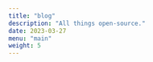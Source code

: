 ```yaml
---
title: "blog"
description: "All things open-source."
date: 2023-03-27
menu: "main"
weight: 5
---
```

